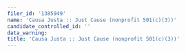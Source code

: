 ```yaml
---
filer_id: '1385949'
name: 'Causa Justa :: Just Cause (nonprofit 501(c)(3))'
candidate_controlled_id: ''
data_warning: 
title: 'Causa Justa :: Just Cause (nonprofit 501(c)(3))'
---
```

